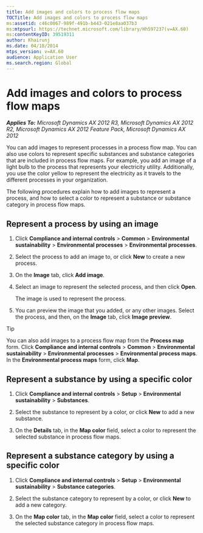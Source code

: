 ```yaml
---
title: Add images and colors to process flow maps
TOCTitle: Add images and colors to process flow maps
ms:assetid: c46c0067-989f-491b-b443-021e8aa037b3
ms:mtpsurl: https://technet.microsoft.com/library/Hh597237(v=AX.60)
ms:contentKeyID: 39519311
author: Khairunj
ms.date: 04/18/2014
mtps_version: v=AX.60
audience: Application User
ms.search.region: Global
---
```


# Add images and colors to process flow maps 


_**Applies To:** Microsoft Dynamics AX 2012 R3, Microsoft Dynamics AX 2012 R2, Microsoft Dynamics AX 2012 Feature Pack, Microsoft Dynamics AX 2012_

You can add images to represent processes in a process flow map. You can also use colors to represent specific substances and substance categories that are included in process flow maps. For example, you add an image of a light bulb to the process that represents your electricity utility. Additionally, you use the color yellow to represent the electricity as it travels to the different processes in your organization.

The following procedures explain how to add images to represent a process, and how to select a color to represent a substance or substance category in process flow maps.

## Represent a process by using an image

1.  Click **Compliance and internal controls** \> **Common** \> **Environmental sustainability** \> **Environmental processes** \> **Environmental processes**.

2.  Select the process to add an image to, or click **New** to create a new process.

3.  On the **Image** tab, click **Add image**.

4.  Select an image to represent the selected process, and then click **Open**.
    
    The image is used to represent the process.

5.  You can preview the image that you added, or any other images. Select the process, and then, on the **Image** tab, click **Image preview**.


> [!TIP]
> <P>You can also add images to a process flow map from the <STRONG>Process map</STRONG> form. Click <STRONG>Compliance and internal controls</STRONG> &gt; <STRONG>Common</STRONG> &gt; <STRONG>Environmental sustainability</STRONG> &gt; <STRONG>Environmental processes</STRONG> &gt; <STRONG>Environmental process maps</STRONG>. In the <STRONG>Environmental process maps</STRONG> form, click <STRONG>Map</STRONG>.</P>



## Represent a substance by using a specific color

1.  Click **Compliance and internal controls** \> **Setup** \> **Environmental sustainability** \> **Substances**.

2.  Select the substance to represent by a color, or click **New** to add a new substance.

3.  On the **Details** tab, in the **Map color** field, select a color to represent the selected substance in process flow maps.

## Represent a substance category by using a specific color

1.  Click **Compliance and internal controls** \> **Setup** \> **Environmental sustainability** \> **Substance categories**.

2.  Select the substance category to represent by a color, or click **New** to add a new category.

3.  On the **Map color** tab, in the **Map color** field, select a color to represent the selected substance category in process flow maps.

  


